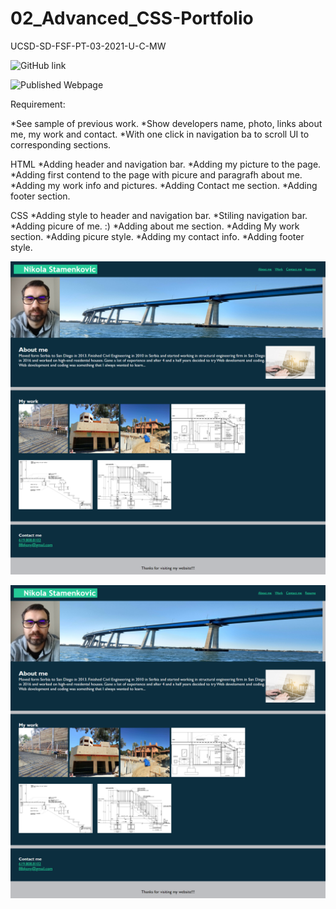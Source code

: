 # 02_Advanced_CSS-Portfolio

UCSD-SD-FSF-PT-03-2021-U-C-MW

![GitHub link](https://github.com/djony88/02_Advanced_CSS-Portfolio)

![Published Webpage](https://djony88.github.io/02_Advanced_CSS-Portfolio/)

Requirement:

*See sample of previous work.
*Show developers name, photo, links about me, my work and contact.
*With one click in navigation ba to scroll UI to corresponding sections.

HTML
*Adding header and navigation bar.
*Adding my picture to the page.
*Adding first contend to the page with picure and paragrafh about me.
*Adding my work info and pictures.
*Adding Contact me section.
*Adding footer section.

CSS
*Adding style to header and navigation bar.
*Stiling navigation bar.
*Adding picure of me. :) 
*Adding about me section.
*Adding My work section.
*Adding picure style.
*Adding my contact info.
*Adding footer style.

![Webpage preview](.\assets\images\screenshot.png)

![Preview](assets\images\screenshot.png)